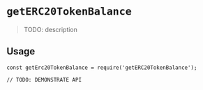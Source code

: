 # `getERC20TokenBalance`

> TODO: description

## Usage

```
const getErc20TokenBalance = require('getERC20TokenBalance');

// TODO: DEMONSTRATE API
```
